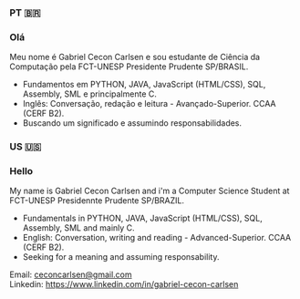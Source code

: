 ### PT :brazil: 
### Olá

 Meu nome é Gabriel Cecon Carlsen e sou estudante de Ciência da Computação pela FCT-UNESP Presidente Prudente SP/BRASIL.

- Fundamentos em PYTHON, JAVA, JavaScript (HTML/CSS), SQL, Assembly, SML e principalmente C.
- Inglês: Conversação, redação e leitura - Avançado-Superior. CCAA (CERF B2).
- Buscando um significado e assumindo responsabilidades.


### US :us:
### Hello

 My name is Gabriel Cecon Carlsen and i'm a Computer Science Student at FCT-UNESP Presidennte Prudente SP/BRAZIL.

- Fundamentals in PYTHON, JAVA, JavaScript (HTML/CSS), SQL, Assembly, SML and mainly C.
- English: Conversation, writing and reading - Advanced-Superior. CCAA (CERF B2).
- Seeking for a meaning and assuming responsability.

Email: ceconcarlsen@gmail.com  
Linkedin: https://www.linkedin.com/in/gabriel-cecon-carlsen 


    
  
